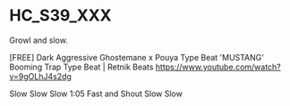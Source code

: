 # HC_S39_XXX

Growl and slow.

[FREE] Dark Aggressive Ghostemane x Pouya Type Beat 'MUSTANG' Booming Trap Type Beat | Retnik Beats
https://www.youtube.com/watch?v=9gOLhJ4s2dg

Slow
Slow
Slow
1:05 Fast and Shout
Slow
Slow
